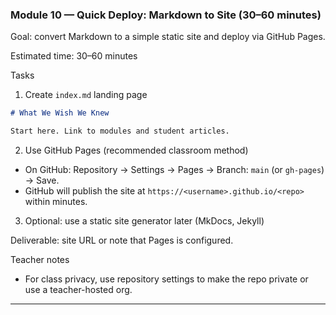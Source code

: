 ### Module 10 — Quick Deploy: Markdown to Site (30–60 minutes)

Goal: convert Markdown to a simple static site and deploy via GitHub Pages.

Estimated time: 30–60 minutes

Tasks

1) Create `index.md` landing page

```markdown
# What We Wish We Knew

Start here. Link to modules and student articles.
```

2) Use GitHub Pages (recommended classroom method)

- On GitHub: Repository → Settings → Pages → Branch: `main` (or `gh-pages`) → Save.
- GitHub will publish the site at `https://<username>.github.io/<repo>` within minutes.

3) Optional: use a static site generator later (MkDocs, Jekyll)

Deliverable: site URL or note that Pages is configured.

Teacher notes
- For class privacy, use repository settings to make the repo private or use a teacher-hosted org.

---
